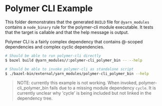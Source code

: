 # Polymer CLI Example

This folder demonstrates that the generated `BUILD` file for
`@yarn_modules` contains a `node_binary` rule for the polymer-cli module
executable.  It tests that the target is callable and that the help
message is output.

Polymer CLI is a fairly complex dependency that contains @-scoped dependencies
and complex cyclic dependencies.

```sh
# Should be able to run polymer-cli directly
$ bazel build @yarn_modules//:polymer-cli_polymer_bin -- --help

# Should be able to invoke polymer-cli as standalone script 
$ ./bazel-bin/external/yarn_modules/polymer-cli_polymer_bin --help
```

> NOTE: currently this example is not working.  When invoked,
> polymer-cli_polymer_bin fails due to a missing module dependency `cycle`.  It
> is currently unclear why 'cycle' is being included but not linked in the
> dependency tree.